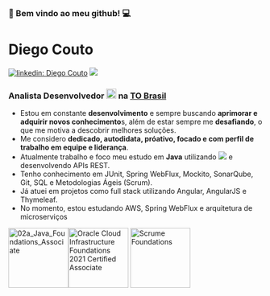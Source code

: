 ### 👋 Bem vindo ao meu github! 💻

# Diego Couto

[![linkedin: Diego Couto](https://img.shields.io/badge/-Diego%20Couto-blue?style=flat&logo=Linkedin&logoColor=white&link=https://www.linkedin.com/in/diegocorreacouto/)](https://www.linkedin.com/in/diegocorreacouto/) 
[![](https://img.shields.io/badge/Buy_Me_a_coffee!-red?style=flat&logo=buy-me-a-coffee&logoColor=black&link=https://user-images.githubusercontent.com/53017748/175069759-6bf2473d-6f3c-4b0d-a694-2d86f46d39c4.png)](https://user-images.githubusercontent.com/53017748/175069759-6bf2473d-6f3c-4b0d-a694-2d86f46d39c4.png)

### Analista Desenvolvedor <img style="width: 20px;" src="https://api.iconify.design/logos:java.svg"> na [**TO Brasil**](https://to-brasil.com/)

- Estou em constante **desenvolvimento** e sempre buscando **aprimorar e adquirir novos conhecimento**s, além de estar sempre me **desafiando**, o que me motiva a descobrir melhores soluções.
- Me considero **dedicado, autodidata, próativo, focado e com perfil de trabalho em equipe e liderança**.
- Atualmente trabalho e foco meu estudo em **Java** utilizando ![](https://api.iconify.design/logos:spring.svg) e desenvolvendo APIs REST.
- Tenho conhecimento em JUnit, Spring WebFlux, Mockito, SonarQube, Git, SQL e Metodologias Ágeis (Scrum).
- Já atuei em projetos como full stack utilizando Angular, AngularJS e Thymeleaf. 
- No momento, estou estudando AWS, Spring WebFlux e arquitetura de microserviços

<img width="119" alt="02a_Java_Foundations_Associate" src="https://user-images.githubusercontent.com/53017748/175122007-1dc88172-4dca-44f0-a5b0-6e7cc64686a1.png"><img width="119" alt="Oracle Cloud Infrastructure Foundations 2021 Certified Associate" src="https://user-images.githubusercontent.com/53017748/175121484-d29f3e64-cfe2-4fea-94cd-962caf6a0482.jpg">
<img width="119" alt="Scrume Foundations" src="https://user-images.githubusercontent.com/53017748/175123059-d7f774be-c1ac-49a8-9915-7d53b863842f.png">


<!--
**dccouto/dccouto** is a ✨ _special_ ✨ repository because its `README.md` (this file) appears on your GitHub profile.

Here are some ideas to get you started:

- 🔭 I’m currently working on ...
- 🌱 I’m currently learning ...
- 👯 I’m looking to collaborate on ...
- 🤔 I’m looking for help with ...
- 💬 Ask me about ...
- 📫 How to reach me: ...
- 😄 Pronouns: ...
- ⚡ Fun fact: ...
-->
